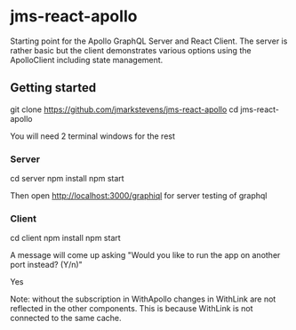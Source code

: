 # jms-react-apollo

Starting point for the Apollo GraphQL Server and React Client.
The server is rather basic but the client demonstrates various options using the ApolloClient
including state management.

## Getting started

git clone https://github.com/jmarkstevens/jms-react-apollo
cd jms-react-apollo

You will need 2 terminal windows for the rest

### Server

cd server
npm install
npm start

Then open [http://localhost:3000/graphiql](http://localhost:3000/graphiql) for server testing of graphql

### Client

cd client
npm install
npm start

A message will come up asking "Would you like to run the app on another port instead? (Y/n)"

Yes

Note: without the subscription in WithApollo changes in WithLink are not reflected in the other components.
This is because WithLink is not connected to the same cache.
